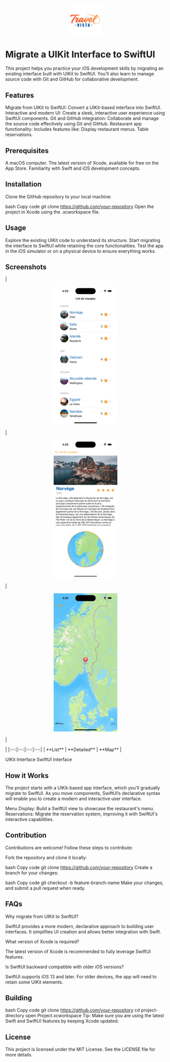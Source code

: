 <p align="center"> <img src="icone.png" img width="100" > </p>

 <h1>Migrate a UIKit Interface to SwiftUI</h1> 
 
 <p> This project helps you practice your iOS development skills by migrating an existing interface built with UIKit to SwiftUI. You'll also learn to manage source code with Git and GitHub for collaborative development. </p>
 
<h2>Features</h2>

Migrate from UIKit to SwiftUI: Convert a UIKit-based interface into SwiftUI.
Interactive and modern UI: Create a sleek, interactive user experience using SwiftUI components.
Git and GitHub integration: Collaborate and manage the source code effectively using Git and GitHub.
Restaurant app functionality: Includes features like:
Display restaurant menus.
Table reservations.

<h2>Prerequisites</h2>

A macOS computer.
The latest version of Xcode, available for free on the App Store.
Familiarity with Swift and iOS development concepts.

<h2>Installation</h2>

Clone the GitHub repository to your local machine:

bash
Copy code
git clone https://github.com/your-repository
Open the project in Xcode using the .xcworkspace file.

<h2>Usage</h2>

Explore the existing UIKit code to understand its structure.
Start migrating the interface to SwiftUI while retaining the core functionalities.
Test the app in the iOS simulator or on a physical device to ensure everything works.

<h2>Screenshots</h2>

| <p align="center"><picture>
<p align="center"><img alt="UIKit Interface" src="List.png" width="200"></p> | 
<p align="center"><img alt="SwiftUI Interface" src="Detailed.png" width="200"></p> |
<p align="center"><img alt="SwiftUI Interface" src="Map.png" width="200"></p> |
</p></picture> |
|:--:|:--:|:--:|:--:|
| **List** | **Detailed** | **Map** |

UIKit Interface    SwiftUI Interface

<h2>How it Works</h2>

The project starts with a UIKit-based app interface, which you'll gradually migrate to SwiftUI. As you move components, SwiftUI’s declarative syntax will enable you to create a modern and interactive user interface.

Menu Display: Build a SwiftUI view to showcase the restaurant's menu.
Reservations: Migrate the reservation system, improving it with SwiftUI's interactive capabilities.

<h2>Contribution</h2>

Contributions are welcome! Follow these steps to contribute:

Fork the repository and clone it locally:

bash
Copy code
git clone https://github.com/your-repository
Create a branch for your changes:

bash
Copy code
git checkout -b feature-branch-name
Make your changes, and submit a pull request when ready.

<h2>FAQs</h2>

Why migrate from UIKit to SwiftUI?

SwiftUI provides a more modern, declarative approach to building user interfaces. It simplifies UI creation and allows better integration with Swift.

What version of Xcode is required?

The latest version of Xcode is recommended to fully leverage SwiftUI features.

Is SwiftUI backward compatible with older iOS versions?

SwiftUI supports iOS 13 and later. For older devices, the app will need to retain some UIKit elements.

<h2>Building</h2>

bash
Copy code
git clone https://github.com/your-repository
cd project-directory
open Project.xcworkspace
Tip: Make sure you are using the latest Swift and SwiftUI features by keeping Xcode updated.

<h2>License</h2>

This project is licensed under the MIT License. See the LICENSE file for more details.


